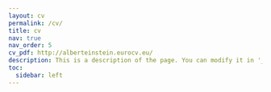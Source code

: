 ```yaml
---
layout: cv
permalink: /cv/
title: cv
nav: true
nav_order: 5
cv_pdf: http://alberteinstein.eurocv.eu/
description: This is a description of the page. You can modify it in '_pages/cv.md'. You can also change or remove the top pdf download button.
toc:
  sidebar: left
---
```

